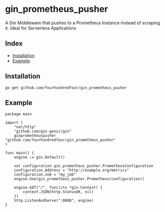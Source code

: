 # gin_prometheus_pusher
A Gin Middleware that pushes to a Prometheus Instance instead of scraping it.
Ideal for Serverless Applications

## Index
* [Installation](#installation)
* [Example](#example)

## Installation
```
go get github.com/fourhundredfour/gin_prometheus_pusher
```

## Example
```golang
package main

import (
    "net/http"
    "github.com/gin-gonic/gin"
    ginprometheuspusher "github.com/fourhundredfour/gin_prometheus_pusher"
)

func main() {
    engine := gin.Default()
	
    var configuration gin_prometheus_pusher.PrometheusConfiguration
    configuration.Address = "http://example.org/metrics"
    configuration.Job = "my_job"
    engine.Use(gin_prometheus_pusher.Prometheus(configuration))

    engine.GET("/", func(ctx *gin.Context) {
        context.JSON(http.StatusOK, nil)
    })
    http.ListenAndServe(":8080", engine)
}
```